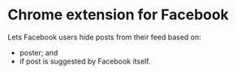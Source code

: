 # Chrome extension for Facebook
Lets Facebook users hide posts from their feed based on:
- poster; and
- if post is suggested by Facebook itself.
